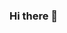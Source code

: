 ### Hi there 👋

<!--
**Nantendo/Nantendo** is a ✨ _special_ ✨ repository because its `README.md` (this file) appears on your GitHub profile.

Here are some ideas to get you started:

- 🔭 I’m currently working on island surviving and nantendo minigames
- 🌱 I’m currently learning how to use github
- 👯 I’m looking to collaborate on a famous project
- 🤔 I’m looking for help with github
- 💬 Ask me about https://scratch.mit.edu/
- 📫 How to reach me: 🤔
- 😄 Pronouns: He
- ⚡ Fun fact: Nantendo is my name and i put that in my first repossitory and i unlocked a secret
-->
